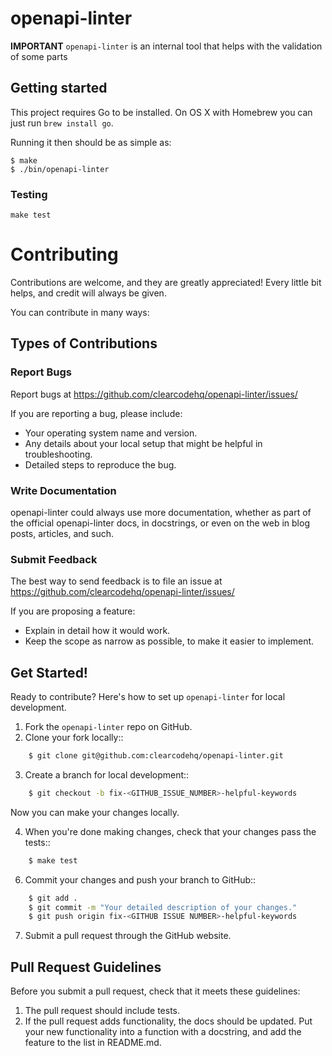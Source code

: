 # openapi-linter


**IMPORTANT**
`openapi-linter` is an internal tool that helps with the validation of some parts 

## Getting started

This project requires Go to be installed. On OS X with Homebrew you can just run `brew install go`.

Running it then should be as simple as:

```console
$ make
$ ./bin/openapi-linter
```

### Testing

``make test``

# Contributing

Contributions are welcome, and they are greatly appreciated! Every little bit helps, and credit will always be given.

You can contribute in many ways:

## Types of Contributions

### Report Bugs

Report bugs at https://github.com/clearcodehq/openapi-linter/issues/

If you are reporting a bug, please include:

* Your operating system name and version.
* Any details about your local setup that might be helpful in troubleshooting.
* Detailed steps to reproduce the bug.


### Write Documentation

openapi-linter could always use more documentation, whether as part of the
official openapi-linter docs, in docstrings, or even on the web in blog posts,
articles, and such.

### Submit Feedback

The best way to send feedback is to file an issue at https://github.com/clearcodehq/openapi-linter/issues/

If you are proposing a feature:

* Explain in detail how it would work.
* Keep the scope as narrow as possible, to make it easier to implement.

## Get Started!

Ready to contribute? Here's how to set up `openapi-linter` for local development.

1. Fork the `openapi-linter` repo on GitHub.
2. Clone your fork locally::
```bash
    $ git clone git@github.com:clearcodehq/openapi-linter.git
```
3. Create a branch for local development::
```bash
    $ git checkout -b fix-<GITHUB_ISSUE_NUMBER>-helpful-keywords
```
   Now you can make your changes locally.

4. When you're done making changes, check that your changes pass the tests::
```bash
    $ make test
```
6. Commit your changes and push your branch to GitHub::
```bash
    $ git add .
    $ git commit -m "Your detailed description of your changes."
    $ git push origin fix-<GITHUB ISSUE NUMBER>-helpful-keywords
```
7. Submit a pull request through the GitHub website.

Pull Request Guidelines
-----------------------

Before you submit a pull request, check that it meets these guidelines:

1. The pull request should include tests.
2. If the pull request adds functionality, the docs should be updated. Put
   your new functionality into a function with a docstring, and add the
   feature to the list in README.md.
